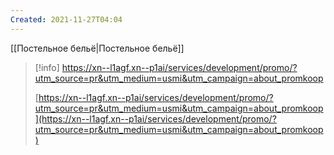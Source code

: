 ```yaml
---
Created: 2021-11-27T04:04
---
```

[[Постельное бельё|Постельное бельё]]

> [!info] https://xn--l1agf.xn--p1ai/services/development/promo/?utm_source=pr&utm_medium=usmi&utm_campaign=about_promkoop  
>  
> [https://xn--l1agf.xn--p1ai/services/development/promo/?utm_source=pr&utm_medium=usmi&utm_campaign=about_promkoop](https://xn--l1agf.xn--p1ai/services/development/promo/?utm_source=pr&utm_medium=usmi&utm_campaign=about_promkoop)